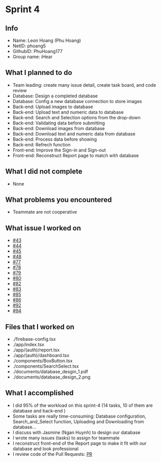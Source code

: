 # Sprint 4

## Info

- Name: Leon Hoang (Phu Hoang)
- NetID: phoang5
- GithubID: PhuHoang177
- Group name: iHear

## What I planned to do

- Team leading: create many issue detail, create task board, and code review
- Database: Design a completed database
- Database: Config a new database connection to store images
- Back-end: Upload images to database
- Back-end: Upload text and numeric data to database
- Back-end: Search and Selection options from the drop-down
- Back-end: Validating data before submitting
- Back-end: Download images from database
- Back-end: Download text and numeric data from database
- Back-end: Process data before showing
- Back-end: Refrech function
- Front-end: Improve the Sign-in and Sign-out
- Front-end: Reconstruct Report page to match with database

## What I did not complete

- None

## What problems you encountered

- Teammate are not cooperative

## What issue I worked on

- [#43](https://github.com/utk-cs340-fall24/iHear/issues/43)
- [#44](https://github.com/utk-cs340-fall24/iHear/issues/44)
- [#45](https://github.com/utk-cs340-fall24/iHear/issues/45)
- [#48](https://github.com/utk-cs340-fall24/iHear/issues/48)
- [#77](https://github.com/utk-cs340-fall24/iHear/issues/77)
- [#78](https://github.com/utk-cs340-fall24/iHear/issues/78)
- [#79](https://github.com/utk-cs340-fall24/iHear/issues/79)
- [#80](https://github.com/utk-cs340-fall24/iHear/issues/80)
- [#82](https://github.com/utk-cs340-fall24/iHear/issues/82)
- [#83](https://github.com/utk-cs340-fall24/iHear/issues/83)
- [#85](https://github.com/utk-cs340-fall24/iHear/issues/85)
- [#86](https://github.com/utk-cs340-fall24/iHear/issues/86)
- [#92](https://github.com/utk-cs340-fall24/iHear/issues/92)
- [#94](https://github.com/utk-cs340-fall24/iHear/issues/94)

## Files that I worked on

- ./firebase-config.tsx
- ./app/index.tsx
- ./app/(auth)/report.tsx
- ./app/(auth)/dashboard.tsx
- ./components/BoxButton.tsx
- ./components/SearchSelect.tsx
- ./documents/database_desgin_1.pdf
- ./documents/database_design_2.png

## What I accomplished

- I did 95% of the workload on this sprint-4 (14 tasks, 10 of them are database and back-end )
- Some tasks are really time-consuming: Database configuration, Search_and_Select function, Uploading and Downloading from database...
- I discuss with Jasmine (Ngan Huynh) to design our database
- I wrote many issues (tasks) to assign for teammate
- I reconstruct front-end of the Report page to make it fit with our database and look professional
- I review code of the Pull Requests: [PR](https://github.com/utk-cs340-fall24/iHear/pull/84)
